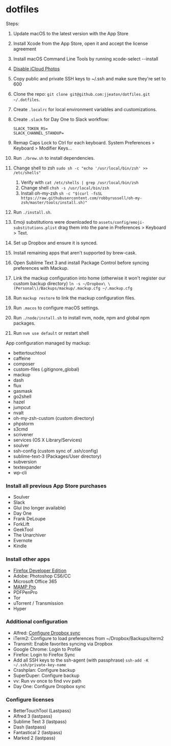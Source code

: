 # dotfiles

Steps:

1. Update macOS to the latest version with the App Store
1. Install Xcode from the App Store, open it and accept the license agreement
1. Install macOS Command Line Tools by running xcode-select --install
2. [Disable iCloud Photos](http://www.howtogeek.com/215331/how-to-disable-os-xs-icloud-photo-and-video-sharing/)
1. Copy public and private SSH keys to ~/.ssh and make sure they're set to 600
1. Clone the repo: `git clone git@github.com:jjeaton/dotfiles.git ~/.dotfiles`.
2. Create `.localrc` for local environment variables and customizations.
3. Create `.slack` for Day One to Slack workflow:

    ```
    SLACK_TOKEN_RS=
    SLACK_CHANNEL_STANDUP=
    ```
3. Remap Caps Lock to Ctrl for each keyboard.
   System Preferences > Keyboard > Modifier Keys...
4. Run `./brew.sh` to install dependencies.
5. Change shell to zsh `sudo sh -c "echo '/usr/local/bin/zsh' >> /etc/shells"`
	1. Verify with `cat /etc/shells | grep /usr/local/bin/zsh`
	2. Change shell `chsh -s /usr/local/bin/zsh`
    3. Install oh-my-zsh `sh -c "$(curl -fsSL https://raw.githubusercontent.com/robbyrussell/oh-my-zsh/master/tools/install.sh)"`
2. Run `./install.sh`.
4. Emoji substitutions were downloaded to `assets/config/emoji-substitutions.plist` drag them into the pane in Preferences > Keyboard > Text.
1. Set up Dropbox and ensure it is synced.
2. Install remaining apps that aren't supported by brew-cask.
3. Open Sublime Text 3 and install Package Control before syncing preferences with Mackup.
5. Link the mackup configuration into home (otherwise it won't register our custom backup directory) `ln -s ~/Dropbox\ \(Personal\)/Backups/mackup/.mackup.cfg ~/.mackup.cfg`
6. Run `mackup restore` to link the mackup configuration files.
7. Run `.macos` to configure macOS settings.
7. Run `./node/install.sh` to install nvm, node, npm and global npm packages.
8. Run `nvm use default` or restart shell

App configuration managed by mackup:

* bettertouchtool
* caffeine
* composer
* custom-files (.gitignore_global)
* mackup
* dash
* flux
* gasmask
* go2shell
* hazel
* jumpcut
* nvalt
* oh-my-zsh-custom (custom directory)
* phpstorm
* s3cmd
* scrivener
* services (OS X Library/Services)
* soulver
* ssh-config (custom sync of .ssh/config)
* sublime-text-3 (Packages/User directory)
* subversion
* textexpander
* wp-cli

### Install all previous App Store purchases

* Soulver
* Slack
* Glui (no longer available)
* Day One
* Frank DeLoupe
* ForkLift
* GeekTool
* The Unarchiver
* Evernote
* Kindle


### Install other apps

* [Firefox Developer Edition](https://www.mozilla.org/en-US/firefox/developer/)
* Adobe: Photoshop CS6/CC
* Microsoft Office 365
* [MAMP Pro](https://www.mamp.info/en/downloads/)
* PDFPenPro
* Tor
* uTorrent / Transmission
* Hyper

### Additional configuration

* Alfred: [Configure Dropbox sync](https://www.alfredapp.com/help/advanced/sync/)
* iTerm2: Configure to load preferences from ~/Dropbox/Backups/iterm2
* Transmit: Enable favorites syncing via Dropbox
* Google Chrome: Login to Profile
* Firefox: Login to Firefox Sync
* Add all SSH keys to the ssh-agent (with passphrase) `ssh-add -K ~/.ssh/private-key-name`
* Crashplan: Configure backup
* SuperDuper: Configure backup
* vv: Run vv once to find vvv path
* Day One: Configure Dropbox sync

### Configure licenses

* BetterTouchTool (Lastpass)
* Alfred 3 (lastpass)
* Sublime Text 3 (lastpass)
* Dash (lastpass)
* Fantastical 2 (lastpass)
* Marked 2 (lastpass)


